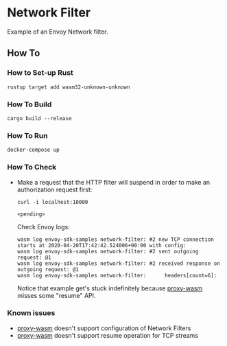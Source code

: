 # Network Filter

Example of an Envoy Network filter.

## How To

### How to Set-up Rust

```shell
rustup target add wasm32-unknown-unknown
```

### How To Build

```shell
cargo build --release
```

### How To Run

```shell
docker-compose up
```

### How To Check

* Make a request that the HTTP filter will suspend in order to make an authorization request first:
  ```shell
  curl -i localhost:10000

  <pending>
  ```

  Check Envoy logs:
  ```shell
  wasm log envoy-sdk-samples network-filter: #2 new TCP connection starts at 2020-04-20T17:42:42.524006+00:00 with config:
  wasm log envoy-sdk-samples network-filter: #2 sent outgoing request: @1
  wasm log envoy-sdk-samples network-filter: #2 received response on outgoing request: @1
  wasm log envoy-sdk-samples network-filter:      headers[count=6]:
  ```

  Notice that example get's stuck indefinitely because [proxy-wasm](https://github.com/proxy-wasm/proxy-wasm-rust-sdk) misses some "resume" API.

### Known issues

* [proxy-wasm](https://github.com/proxy-wasm/proxy-wasm-rust-sdk) doesn't support configuration of Network Filters
* [proxy-wasm](https://github.com/proxy-wasm/proxy-wasm-rust-sdk) doesn't
  support resume operation for TCP streams
